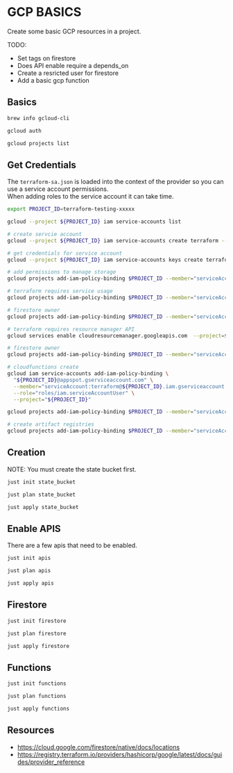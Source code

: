 # GCP BASICS

Create some basic GCP resources in a project.  

TODO:

* Set tags on firestore
* Does API enable require a depends_on
* Create a resricted user for firestore
* Add a basic gcp function

## Basics

```sh
brew info gcloud-cli

gcloud auth

gcloud projects list
```

## Get Credentials

The `terraform-sa.json` is loaded into the context of the provider so you can use a service account permissions.  
When adding roles to the service account it can take time.  

```sh
export PROJECT_ID=terraform-testing-xxxxx

gcloud --project ${PROJECT_ID} iam service-accounts list

# create servcie account
gcloud --project ${PROJECT_ID} iam service-accounts create terraform --description="Terraform admin" --display-name="Terraform Admin"

# get credentials for service account
gcloud --project ${PROJECT_ID} iam service-accounts keys create terraform-sa.json --iam-account=terraform@${PROJECT_ID}.iam.gserviceaccount.com

# add permissions to manage storage
gcloud projects add-iam-policy-binding $PROJECT_ID --member="serviceAccount:terraform@${PROJECT_ID}.iam.gserviceaccount.com" --role="roles/storage.admin"

# terraform requires service usage
gcloud projects add-iam-policy-binding $PROJECT_ID --member="serviceAccount:terraform@${PROJECT_ID}.iam.gserviceaccount.com" --role="roles/serviceusage.serviceUsageAdmin"

# firestore owner
gcloud projects add-iam-policy-binding $PROJECT_ID --member="serviceAccount:terraform@${PROJECT_ID}.iam.gserviceaccount.com" --role="roles/datastore.owner"

# terraform requires resource manager API
gcloud services enable cloudresourcemanager.googleapis.com  --project=${PROJECT_ID}

# firestore owner
gcloud projects add-iam-policy-binding $PROJECT_ID --member="serviceAccount:terraform@${PROJECT_ID}.iam.gserviceaccount.com" --role="roles/datastore.owner"

# cloudfunctions create
gcloud iam service-accounts add-iam-policy-binding \
  "${PROJECT_ID}@appspot.gserviceaccount.com" \
  --member="serviceAccount:terraform@${PROJECT_ID}.iam.gserviceaccount.com" \
  --role="roles/iam.serviceAccountUser" \
  --project="${PROJECT_ID}"

gcloud projects add-iam-policy-binding $PROJECT_ID --member="serviceAccount:terraform@${PROJECT_ID}.iam.gserviceaccount.com" --role="roles/cloudfunctions.developer"

# create artifact registries
gcloud projects add-iam-policy-binding $PROJECT_ID --member="serviceAccount:terraform@${PROJECT_ID}.iam.gserviceaccount.com" --role="roles/artifactregistry.admin"
```

## Creation

NOTE: You must create the state bucket first.  

```sh
just init state_bucket  

just plan state_bucket

just apply state_bucket
```

## Enable APIS

There are a few apis that need to be enabled.  

```sh
just init apis

just plan apis

just apply apis
```

## Firestore

```sh
just init firestore  

just plan firestore

just apply firestore
```

## Functions

```sh
just init functions  

just plan functions

just apply functions
```

## Resources

* https://cloud.google.com/firestore/native/docs/locations
* https://registry.terraform.io/providers/hashicorp/google/latest/docs/guides/provider_reference
